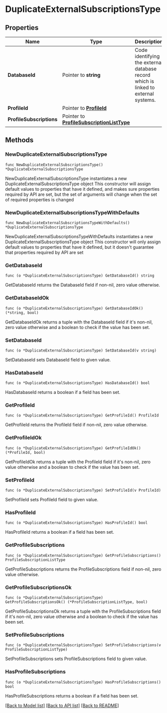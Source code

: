 # DuplicateExternalSubscriptionsType

## Properties

Name | Type | Description | Notes
------------ | ------------- | ------------- | -------------
**DatabaseId** | Pointer to **string** | Code identifying the external database record which is linked to external systems. | [optional] 
**ProfileId** | Pointer to [**ProfileId**](ProfileId.md) |  | [optional] 
**ProfileSubscriptions** | Pointer to [**ProfileSubscriptionListType**](ProfileSubscriptionListType.md) |  | [optional] 

## Methods

### NewDuplicateExternalSubscriptionsType

`func NewDuplicateExternalSubscriptionsType() *DuplicateExternalSubscriptionsType`

NewDuplicateExternalSubscriptionsType instantiates a new DuplicateExternalSubscriptionsType object
This constructor will assign default values to properties that have it defined,
and makes sure properties required by API are set, but the set of arguments
will change when the set of required properties is changed

### NewDuplicateExternalSubscriptionsTypeWithDefaults

`func NewDuplicateExternalSubscriptionsTypeWithDefaults() *DuplicateExternalSubscriptionsType`

NewDuplicateExternalSubscriptionsTypeWithDefaults instantiates a new DuplicateExternalSubscriptionsType object
This constructor will only assign default values to properties that have it defined,
but it doesn't guarantee that properties required by API are set

### GetDatabaseId

`func (o *DuplicateExternalSubscriptionsType) GetDatabaseId() string`

GetDatabaseId returns the DatabaseId field if non-nil, zero value otherwise.

### GetDatabaseIdOk

`func (o *DuplicateExternalSubscriptionsType) GetDatabaseIdOk() (*string, bool)`

GetDatabaseIdOk returns a tuple with the DatabaseId field if it's non-nil, zero value otherwise
and a boolean to check if the value has been set.

### SetDatabaseId

`func (o *DuplicateExternalSubscriptionsType) SetDatabaseId(v string)`

SetDatabaseId sets DatabaseId field to given value.

### HasDatabaseId

`func (o *DuplicateExternalSubscriptionsType) HasDatabaseId() bool`

HasDatabaseId returns a boolean if a field has been set.

### GetProfileId

`func (o *DuplicateExternalSubscriptionsType) GetProfileId() ProfileId`

GetProfileId returns the ProfileId field if non-nil, zero value otherwise.

### GetProfileIdOk

`func (o *DuplicateExternalSubscriptionsType) GetProfileIdOk() (*ProfileId, bool)`

GetProfileIdOk returns a tuple with the ProfileId field if it's non-nil, zero value otherwise
and a boolean to check if the value has been set.

### SetProfileId

`func (o *DuplicateExternalSubscriptionsType) SetProfileId(v ProfileId)`

SetProfileId sets ProfileId field to given value.

### HasProfileId

`func (o *DuplicateExternalSubscriptionsType) HasProfileId() bool`

HasProfileId returns a boolean if a field has been set.

### GetProfileSubscriptions

`func (o *DuplicateExternalSubscriptionsType) GetProfileSubscriptions() ProfileSubscriptionListType`

GetProfileSubscriptions returns the ProfileSubscriptions field if non-nil, zero value otherwise.

### GetProfileSubscriptionsOk

`func (o *DuplicateExternalSubscriptionsType) GetProfileSubscriptionsOk() (*ProfileSubscriptionListType, bool)`

GetProfileSubscriptionsOk returns a tuple with the ProfileSubscriptions field if it's non-nil, zero value otherwise
and a boolean to check if the value has been set.

### SetProfileSubscriptions

`func (o *DuplicateExternalSubscriptionsType) SetProfileSubscriptions(v ProfileSubscriptionListType)`

SetProfileSubscriptions sets ProfileSubscriptions field to given value.

### HasProfileSubscriptions

`func (o *DuplicateExternalSubscriptionsType) HasProfileSubscriptions() bool`

HasProfileSubscriptions returns a boolean if a field has been set.


[[Back to Model list]](../README.md#documentation-for-models) [[Back to API list]](../README.md#documentation-for-api-endpoints) [[Back to README]](../README.md)


